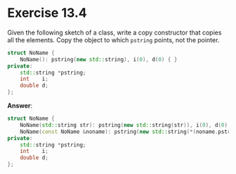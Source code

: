 # Exercise 13.4

Given the following sketch of a class, write a copy constructor that copies all the elements. Copy the object to which `pstring` points, not the pointer.

```cpp
struct NoName {
    NoName(): pstring(new std::string), i(0), d(0) { }
private:
    std::string *pstring;
    int    i;
    double d;
};
```

**Answer**:

```cpp
struct NoName {
    NoName(std::string str): pstring(new std::string(str)), i(0), d(0) { }
    NoName(const NoName &noname): pstring(new std::string(*(noname.pstring))), i(noname.i), d(noname.d) { }
private:
    std::string *pstring;
    int    i;
    double d;
};
```